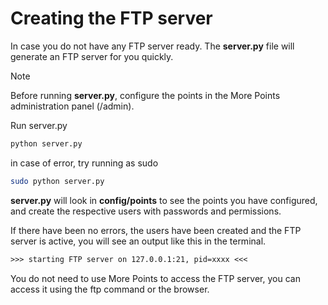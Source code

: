 # Creating the FTP server

In case you do not have any FTP server ready. The **server.py** file will generate an FTP server for you quickly.

> [!NOTE]
> Before running **server.py**, configure the points in the More Points administration panel (/admin).

Run server.py

```bash
python server.py
```
in case of error, try running as sudo
```bash
sudo python server.py
```

**server.py** will look in **config/points** to see the points you have configured, and create the respective users with passwords and permissions.

If there have been no errors, the users have been created and the FTP server is active, you will see an output like this in the terminal.

```txt
>>> starting FTP server on 127.0.0.1:21, pid=xxxx <<<
```

You do not need to use More Points to access the FTP server, you can access it using the ftp command or the browser.

